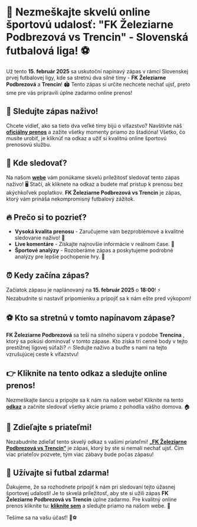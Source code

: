 # 📅 Nezmeškajte skvelú online športovú udalosť: "FK Železiarne Podbrezová vs Trencin" - Slovenská futbalová liga! ⚽

Už tento **15. február 2025** sa uskutoční napínavý zápas v rámci Slovenskej prvej futbalovej ligy, kde sa stretnú dva silné tímy - **FK Železiarne Podbrezová** a **Trencin**! 🏟️ Tento zápas si určite nechcete nechať ujsť, preto sme pre vás pripravili úplne zadarmo online prenos!

## 🌟 Sledujte zápas naživo!

Chcete vidieť, ako sa tieto dva veľké tímy bijú o víťazstvo? Navštívte náš [**oficiálny prenos**](https://tinyurl.com/livestreamfreeo?st=FK+%C5%BDeleziarne+Podbrezov%C3%A1+vs+Trencin&si=ghc) a zažite všetky momenty priamo zo štadióna! Všetko, čo musíte urobiť, je kliknúť na odkaz a užiť si kvalitnú online športovú prenosovú službu.

## 🔴 Kde sledovať?

Na našom [**webe**](https://tinyurl.com/livestreamfreeo?st=FK+%C5%BDeleziarne+Podbrezov%C3%A1+vs+Trencin&si=ghc) vám ponúkame skvelú príležitosť sledovať tento zápas naživo! 🖥️ Stačí, ak kliknete na odkaz a budete mať prístup k prenosu bez akýchkoľvek poplatkov. **FK Železiarne Podbrezová vs Trencin** je zápas, ktorý vám prináša nekompromisný futbalový zážitok.

## 🔥 Prečo si to pozrieť?

- **Vysoká kvalita prenosu** - Zaručujeme vám bezproblémové a kvalitné sledovanie naživo! 🎥
- **Live komentáre** - Získajte najnovšie informácie v reálnom čase. 📰
- **Športové analýzy** - Rozoberáme zápas a poskytujeme podrobné analýzy pre lepšie pochopenie hry. 🧠

## ⏰ Kedy začína zápas?

Začiatok zápasu je naplánovaný na **15. február 2025** o **18:00**! ⚡ Nezabudnite si nastaviť pripomienku a pripojiť sa k nám ešte pred výkopom!

## ⚽ Kto sa stretnú v tomto napínavom zápase?

**FK Železiarne Podbrezová** sa teší na silného súpera v podobe **Trencina** , ktorý sa pokúsi dominovať v tomto zápase. Kto získa tri cenné body v tejto prestížnej ligovej súťaži? 🔥 Sledujte naživo a buďte s nami na tejto vzrušujúcej ceste k víťazstvu!

## 👉 Kliknite na tento odkaz a sledujte online prenos!

Nezmeškajte šancu a pripojte sa k nám na našom webe! Kliknite na tento [**odkaz**](https://tinyurl.com/livestreamfreeo?st=FK+%C5%BDeleziarne+Podbrezov%C3%A1+vs+Trencin&si=ghc) a začnite sledovať všetky akcie priamo z pohodlia vášho domova. 🏠

## 🎉 Zdieľajte s priateľmi!

Nezabudnite zdieľať tento skvelý odkaz s vašimi priateľmi! [**„FK Železiarne Podbrezová vs Trencin“**](https://tinyurl.com/livestreamfreeo?st=FK+%C5%BDeleziarne+Podbrezov%C3%A1+vs+Trencin&si=ghc) je zápas, ktorý by ste si nemali nechať ujsť. Čím viac priateľov pozvete, tým viac zábavy bude počas zápasu!

## 🚨 Užívajte si futbal zdarma!

Ďakujeme, že sa rozhodnete pripojiť k nám pri sledovaní tejto úžasnej športovej udalosti! Je to skvelá príležitosť, aby ste si užili zápas **FK Železiarne Podbrezová vs Trencin** úplne zadarmo. Pre kvalitný online prenos kliknite tu: [**kliknite sem**](https://tinyurl.com/livestreamfreeo?st=FK+%C5%BDeleziarne+Podbrezov%C3%A1+vs+Trencin&si=ghc) a sledujte priamo na našom webe. 🎉

Tešíme sa na vašu účasť! 📅⚽
